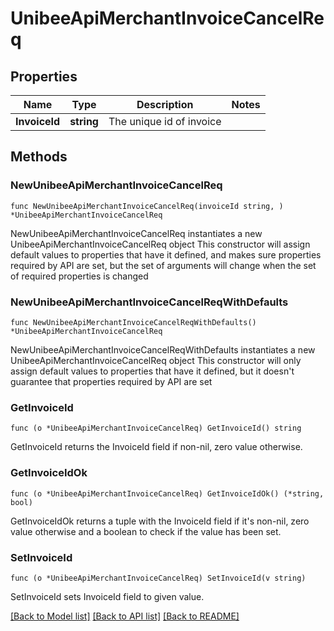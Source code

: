 # UnibeeApiMerchantInvoiceCancelReq

## Properties

Name | Type | Description | Notes
------------ | ------------- | ------------- | -------------
**InvoiceId** | **string** | The unique id of invoice | 

## Methods

### NewUnibeeApiMerchantInvoiceCancelReq

`func NewUnibeeApiMerchantInvoiceCancelReq(invoiceId string, ) *UnibeeApiMerchantInvoiceCancelReq`

NewUnibeeApiMerchantInvoiceCancelReq instantiates a new UnibeeApiMerchantInvoiceCancelReq object
This constructor will assign default values to properties that have it defined,
and makes sure properties required by API are set, but the set of arguments
will change when the set of required properties is changed

### NewUnibeeApiMerchantInvoiceCancelReqWithDefaults

`func NewUnibeeApiMerchantInvoiceCancelReqWithDefaults() *UnibeeApiMerchantInvoiceCancelReq`

NewUnibeeApiMerchantInvoiceCancelReqWithDefaults instantiates a new UnibeeApiMerchantInvoiceCancelReq object
This constructor will only assign default values to properties that have it defined,
but it doesn't guarantee that properties required by API are set

### GetInvoiceId

`func (o *UnibeeApiMerchantInvoiceCancelReq) GetInvoiceId() string`

GetInvoiceId returns the InvoiceId field if non-nil, zero value otherwise.

### GetInvoiceIdOk

`func (o *UnibeeApiMerchantInvoiceCancelReq) GetInvoiceIdOk() (*string, bool)`

GetInvoiceIdOk returns a tuple with the InvoiceId field if it's non-nil, zero value otherwise
and a boolean to check if the value has been set.

### SetInvoiceId

`func (o *UnibeeApiMerchantInvoiceCancelReq) SetInvoiceId(v string)`

SetInvoiceId sets InvoiceId field to given value.



[[Back to Model list]](../README.md#documentation-for-models) [[Back to API list]](../README.md#documentation-for-api-endpoints) [[Back to README]](../README.md)


